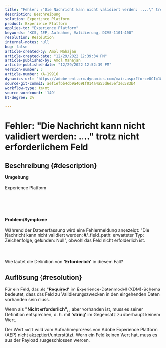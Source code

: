 ```yaml
---
title: "Fehler: \"Die Nachricht kann nicht validiert werden: ....\" trotz nicht erforderlichem Feld"
description: Beschreibung
solution: Experience Platform
product: Experience Platform
applies-to: "Experience Platform"
keywords: "KCS, AEP, Aufnahme, Validierung, DCVS-1101-400"
resolution: Resolution
internal-notes: null
bug: false
article-created-by: Amol Mahajan
article-created-date: "12/29/2022 12:39:34 PM"
article-published-by: Amol Mahajan
article-published-date: "12/29/2022 12:52:39 PM"
version-number: 3
article-number: KA-19916
dynamics-url: "https://adobe-ent.crm.dynamics.com/main.aspx?forceUCI=1&pagetype=entityrecord&etn=knowledgearticle&id=4a52d2d7-7587-ed11-81ac-6045bd006704"
source-git-commit: aef1efbb4cb9a4691f014a4a55d6e5ef3e3583b4
workflow-type: tm+mt
source-wordcount: '149'
ht-degree: 2%

---
```


# Fehler: &quot;Die Nachricht kann nicht validiert werden: ....&quot; trotz nicht erforderlichem Feld

## Beschreibung {#description}

<b>Umgebung</b><br><br>Experience Platform<br><br> <br><br> <br><br><b>Problem/Symptome</b><br><br>Während der Datenerfassung wird eine Fehlermeldung angezeigt: &quot;Die Nachricht kann nicht validiert werden: #/_field_path: erwarteter Typ: Zeichenfolge, gefunden: Null&quot;, obwohl das Feld nicht erforderlich ist.<br><br> <br><br>Wie lautet die Definition von <b>&#39;Erforderlich&#39;</b> in diesem Fall?<br>

## Auflösung {#resolution}


Für ein Feld, das als &quot;<b>Required&#39;</b> im Experience-Datenmodell (XDM)-Schema bedeutet, dass das Feld zu Validierungszwecken in den eingehenden Daten vorhanden sein muss.

Wenn als <b>&quot;Nicht erforderlich&quot;, </b>, aber vorhanden ist, muss es seiner Definition entsprechen, d. h. mit<b> &#39;string&#39; </b>im Gegensatz zu überhaupt keinem Wert.



Der Wert `null` wird vom Aufnahmeprozess von Adobe Experience Platform (AEP) nicht akzeptiert/unterstützt. Wenn ein Feld keinen Wert hat, muss es aus der Payload ausgeschlossen werden.
